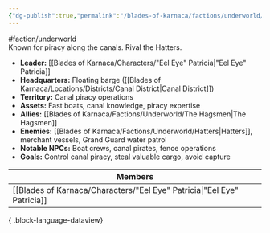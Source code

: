 ```yaml
---
{"dg-publish":true,"permalink":"/blades-of-karnaca/factions/underworld/dead-eels-gang/"}
---
```


#faction/underworld  
Known for piracy along the canals. Rival the Hatters.

- **Leader:** [[Blades of Karnaca/Characters/"Eel Eye" Patricia\|"Eel Eye" Patricia]]
- **Headquarters:** Floating barge ([[Blades of Karnaca/Locations/Districts/Canal District\|Canal District]])
- **Territory:** Canal piracy operations
- **Assets:** Fast boats, canal knowledge, piracy expertise
- **Allies:** [[Blades of Karnaca/Factions/Underworld/The Hagsmen\|The Hagsmen]]
- **Enemies:** [[Blades of Karnaca/Factions/Underworld/Hatters\|Hatters]], merchant vessels, Grand Guard water patrol
- **Notable NPCs:** Boat crews, canal pirates, fence operations
- **Goals:** Control canal piracy, steal valuable cargo, avoid capture

| Members                                                                    |
| -------------------------------------------------------------------------- |
| [[Blades of Karnaca/Characters/"Eel Eye" Patricia\|"Eel Eye" Patricia]] |

{ .block-language-dataview}
